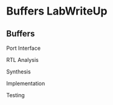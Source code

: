 # Buffers LabWriteUp

## Buffers

Port Interface

RTL Analysis

Synthesis

Implementation

Testing

